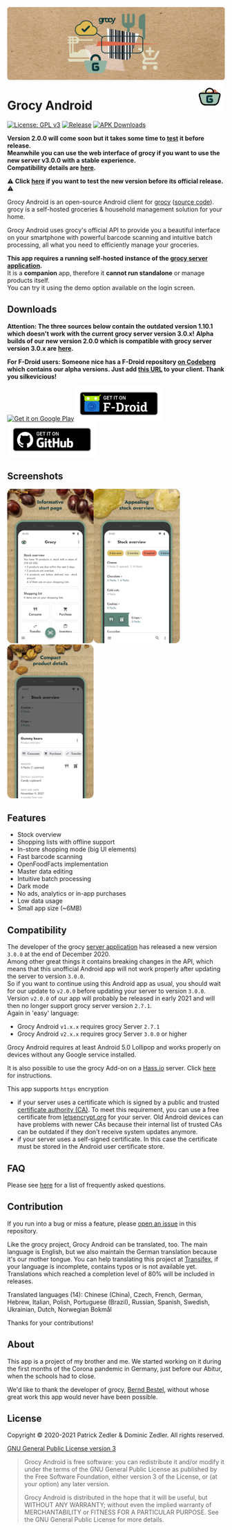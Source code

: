 <img src="assets/header.png" />

<img align="right" height="70" src="assets/icon.png">

# Grocy Android

[![License: GPL v3](https://img.shields.io/badge/License-GPLv3-blue.svg)](https://www.gnu.org/licenses/gpl-3.0)  [![Release](https://img.shields.io/github/v/release/patzly/grocy-android?label=Release&logo=github)](https://github.com/patzly/grocy-android/releases)  [![APK Downloads](https://img.shields.io/github/downloads/patzly/grocy-android/total.svg?label=APK%20Downloads&logo=github)](https://github.com/patzly/grocy-android/releases)

**Version 2.0.0 will come soon but it takes some time to [test](https://github.com/patzly/grocy-android/issues/266) it before release.  
Meanwhile you can use the web interface of grocy if you want to use the new server v3.0.0 with a stable experience.  
Compatibility details are [here](https://github.com/patzly/grocy-android/blob/master/README.md#user-content-compatibility).**

⚠️ **Click [here](https://github.com/patzly/grocy-android/issues/266) if you want to test the new version before its official release.** ⚠️

Grocy Android is an open-source Android client for [grocy](https://grocy.info/) ([source code](https://github.com/grocy/grocy)). grocy is a self-hosted groceries & household management solution for your home.

Grocy Android uses grocy's official API to provide you a beautiful interface on your smartphone with powerful barcode scanning and intuitive batch processing, all what you need to efficiently manage your groceries.

**This app requires a running self-hosted instance of the [grocy server application](https://grocy.info/).**  
It is a **companion** app, therefore it **cannot run standalone** or manage products itself.  
You can try it using the demo option available on the login screen.

## Downloads

**Attention: The three sources below contain the outdated version 1.10.1 which doesn't work with the current grocy server version 3.0.x!**
**Alpha builds of our new version 2.0.0 which is compatible with grocy server version 3.0.x are [here](https://github.com/patzly/grocy-android/issues/266).**

**For F-Droid users: Someone nice has a F-Droid repository [on Codeberg](https://codeberg.org/silkevicious/apkrepo) which contains our alpha versions. Just add [this URL](https://codeberg.org/silkevicious/apkrepo/raw/branch/master/fdroid/repo?fingerprint=DFDB0A58E78704CAEB609389B81AB2BE6A090662F860635D760E76ACBC700AF8) to your client. Thank you silkevicious!**

<a href='https://play.google.com/store/apps/details?id=xyz.zedler.patrick.grocy'><img alt='Get it on Google Play' height="80" src='https://play.google.com/intl/en_us/badges/static/images/badges/en_badge_web_generic.png'/></a><a href='https://f-droid.org/de/packages/xyz.zedler.patrick.grocy/'><img alt='Get it on F-Droid' height="80" src='assets/badge_fdroid.png'/></a><a href='https://github.com/patzly/grocy-android/releases'><img alt='Get it on GitHub' height="80" src='assets/badge_github.png'/></a>

## Screenshots

<a href="assets/screen1.png"><img src="assets/screen1.png" width="200px"/></a><a href="assets/screen2.png"><img src="assets/screen2.png" width="200px"/></a><a href="assets/screen3.png"><img src="assets/screen3.png" width="200px"/></a>
## Features

* Stock overview
* Shopping lists with offline support
* In-store shopping mode (big UI elements)
* Fast barcode scanning
* OpenFoodFacts implementation
* Master data editing
* Intuitive batch processing
* Dark mode
* No ads, analytics or in-app purchases
* Low data usage
* Small app size (~6MB)

## Compatibility

The developer of the grocy [server application](https://github.com/grocy/grocy) has released a new version `3.0.0` at the end of December 2020.  
Among other great things it contains breaking changes in the API, which means that this unofficial Android app will not work properly after updating the server to version `3.0.0`.  
So if you want to continue using this Android app as usual, you should wait for our update to `v2.0.0` before updating your server to version `3.0.0`.
Version `v2.0.0` of our app will probably be released in early 2021 and will then no longer support grocy server version `2.7.1`.  
Again in 'easy' language:
- Grocy Android `v1.x.x` requires grocy Server `2.7.1`
- Grocy Android `v2.x.x` requires grocy Server `3.0.0` or higher

Grocy Android requires at least Android 5.0 Lollipop and works properly on devices without any Google service installed.

It is also possible to use the grocy Add-on on a [Hass.io](https://www.home-assistant.io/hassio/) server. Click [here](https://github.com/patzly/grocy-android/blob/master/FAQ.md#user-content-faq4) for instructions.

This app supports `https` encryption
- if your server uses a certificate which is signed by a public and trusted [certificate authority (CA)](https://en.wikipedia.org/wiki/Certificate_authority). To meet this requirement, you can use a free certificate from [letsencrypt.org](https://letsencrypt.org/) for your server. Old Android devices can have problems with newer CAs because their internal list of trusted CAs can be outdated if they don't receive system updates anymore.
- if your server uses a self-signed certificate. In this case the certificate must be stored in the Android user certificate store.

## FAQ

Please see [here](https://github.com/patzly/grocy-android/blob/master/FAQ.md) for a list of frequently asked questions.

## Contribution

If you run into a bug or miss a feature, please [open an issue](https://github.com/patzly/grocy-android/issues) in this repository.

Like the grocy project, Grocy Android can be translated, too. The main language is English, but we also maintain the German translation because it's our mother tongue.
You can help translating this project at [Transifex](https://www.transifex.com/grocy-android/grocy-android), if your language is incomplete, contains typos or is not available yet.
Translations which reached a completion level of 80% will be included in releases.  

Translated languages (14): Chinese (China), Czech, French, German, Hebrew, Italian, Polish, Portuguese (Brazil), Russian, Spanish, Swedish, Ukrainian, Dutch, Norwegian Bokmål  

Thanks for your contributions!

## About

This app is a project of my brother and me. We started working on it during the first months of the Corona pandemic in Germany, just before our Abitur, when the schools had to close.

We'd like to thank the developer of grocy, [Bernd Bestel](https://berrnd.de/), without whose great work this app would never have been possible.

## License

Copyright &copy; 2020-2021 Patrick Zedler & Dominic Zedler. All rights reserved.

[GNU General Public License version 3](https://www.gnu.org/licenses/gpl.txt)

> Grocy Android is free software: you can redistribute it and/or modify it under the terms of the GNU General Public License as published by the Free Software Foundation, either version 3 of the License, or (at your option) any later version.
>
> Grocy Android is distributed in the hope that it will be useful, but WITHOUT ANY WARRANTY; without even the implied warranty of MERCHANTABILITY or FITNESS FOR A PARTICULAR PURPOSE. See the GNU General Public License for more details.
